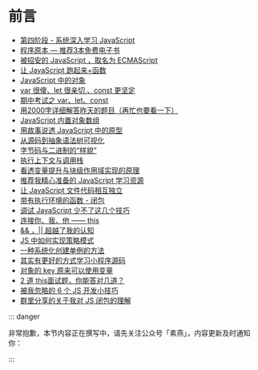 # 前言

- [第四阶段 - 系统深入学习 JavaScript](https://mp.weixin.qq.com/s/TMdSJcq9s525MdMFmgT9Gw)
- [程序原本 — 推荐3本免费电子书](https://mp.weixin.qq.com/s/eH7rHCIvp4l29GcMQ7UYMQ)
- [被招安的 JavaScript ，取名为 ECMAScript](https://mp.weixin.qq.com/s/5UwQiNiB9i5eQQ-Nr9kFHA)
- [让 JavaScript 跑起来+函数](https://mp.weixin.qq.com/s/TwaIoofmixKTKEymiNfueQ)
- [JavaScript 中的对象](https://mp.weixin.qq.com/s/2G2LRIGXPjGQsRnoCB3NGQ)
- [var 很傻、let 很亲切 、const 更坚定](https://mp.weixin.qq.com/s/uZOj5HzJmH_fNeUEPipqwA)
- [期中考试之 var、let、const](https://mp.weixin.qq.com/s/F8Awa1S7bKBpx-ihQxkFfg)
- [用2000字详细解答昨天的题目（再忙也要看一下）](https://mp.weixin.qq.com/s/Vl1ft7ipsG9NDVE0qMXY8A)
- [JavaScript 内置对象数组](https://mp.weixin.qq.com/s/hTjTl9BQHTxpZtSDJu2s5w)
- [用故事说透 JavaScript 中的原型](https://mp.weixin.qq.com/s/2GOcsgdfFiQkUcvIh3d4zQ)
- [从源码到抽象语法树可视化](https://mp.weixin.qq.com/s/n4yaR4cYz65YGBVB_Faycg)
- [字节码与二进制的“样貌”](https://mp.weixin.qq.com/s/zComXbs9jbVWPd4FL2lAOA)
- [执行上下文与调用栈](https://mp.weixin.qq.com/s/a71BhSmwdrE2whvEAuVv2A)
- [看透变量提升与块级作用域实现的原理](https://mp.weixin.qq.com/s/WUTAm9IaL_0nByKVGrHQSg)
- [推荐我精心准备的 JavaScript 学习资源](https://mp.weixin.qq.com/s/hj00b4BjJFD9yBorSa-4kw)
- [让 JavaScript 文件代码相互独立](https://mp.weixin.qq.com/s/v3sRBOvXG5wu-4btURYnhA)
- [带有执行环境的函数 - 闭包](https://mp.weixin.qq.com/s/ocWhTCCiNXAr7Si5mo99aw)
- [调试 JavaScript 少不了这几个技巧](https://mp.weixin.qq.com/s/Ps7A5sJQfJ2MwJOPjlovuQ)
- [连接你、我、他 —— this](https://mp.weixin.qq.com/s/gFIRL-HFqql19fYOU-V3Og)
- [&& ，|| 超越了我的认知](https://mp.weixin.qq.com/s/qCnDp6oxLik2s1H_wbGZTg)
- [JS 中如何实现策略模式](https://mp.weixin.qq.com/s/c6bcs1ojBiOq29SNG0DE-Q)
- [一种系统化创建单例的方法](https://mp.weixin.qq.com/s/RR4I7ciae19b4Bov1QL9Bw)
- [其实有更好的方式学习小程序源码](https://mp.weixin.qq.com/s/BzdwR9BhGk_xCWUirdXBBQ)
- [对象的 key 原来可以使用变量](https://mp.weixin.qq.com/s/-SZvDmLsGQa_NToTL2A_VQ)
- [2 道 this面试题，你能答对几道？](https://mp.weixin.qq.com/s/9Otl12y_o9DPODH6R1MENQ)
- [被我忽略的 6 个 JS 开发小技巧](https://mp.weixin.qq.com/s/UjC6vFXczrmCv5v0dbHK_Q)
- [群里分享的关于我对 JS 闭包的理解](https://mp.weixin.qq.com/s/X0FLyn7aSJGq8y4m_6onpw)

::: danger

非常抱歉，本节内容正在撰写中，请先关注公众号「素燕」，内容更新及时通知你：

:::


<GongZhongHao></GongZhongHao>